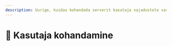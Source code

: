 ```yaml
---
description: Uurige, kuidas kohandada serverit kasutaja vajadustele vastavaks.
---
```


# 🎨 Kasutaja kohandamine
